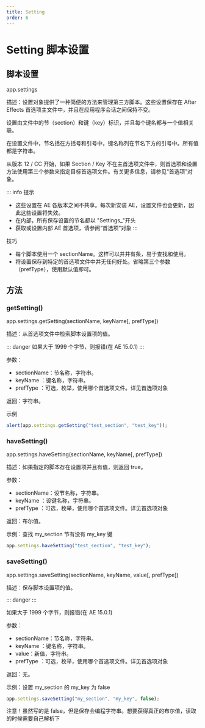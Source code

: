 ```yaml
---
title: Setting
order: 6
---
```


# Setting 脚本设置

## 脚本设置

app.settings

描述：设置对象提供了一种简便的方法来管理第三方脚本。这些设置保存在 After Effects 首选项主文件中，并且在应用程序会话之间保持不变。

设置由文件中的节（section）和键（key）标识，并且每个键名都与一个值相关联。

在设置文件中，节名括在方括号和引号中，键名称列在节名下方的引号中。所有值都是字符串。

从版本 12 / CC 开始，如果 Section /
Key 不在主首选项文件中，则首选项和设置方法使用第三个参数来指定目标首选项文件。有关更多信息，请参见“首选项”对象。

::: info 提示

- 这些设置在 AE 各版本之间不共享。每次新安装 AE，设置文件也会更新，因此这些设置将失效。
- 在内部，所有保存设置的节名都以 "Settings\_"开头
- 获取或设置内部 AE 首选项，请参阅“首选项”对象
  :::

技巧

- 每个脚本使用一个 sectionName。这样可以井井有条，易于查找和使用。
- 将设置保存到特定的首选项文件中并无任何好处。省略第三个参数（prefType），使用默认值即可。

## 方法

### getSetting()

app.settings.getSetting(sectionName, keyName[, prefType])

描述：从首选项文件中检索脚本设置项的值。

::: danger
如果大于 1999 个字节，则报错(在 AE 15.0.1)
:::

参数：

- sectionName：节名称，字符串。
- keyName ：键名称，字符串。
- prefType ：可选，枚举，使用哪个首选项文件。详见首选项对象

返回：字符串。

示例

```javascript
alert(app.settings.getSetting("test_section", "test_key"));
```

### haveSetting()

app.settings.haveSetting(sectionName, keyName[, prefType])

描述：如果指定的脚本存在设置项并且有值，则返回 true。

参数：

- sectionName：设节名称，字符串。
- keyName ：设键名称，字符串。
- prefType ：可选，枚举，使用哪个首选项文件。详见首选项对象

返回：布尔值。

示例：查找 my_section 节有没有 my_key 键

```javascript
app.settings.haveSetting("test_section", "test_key");
```

### saveSetting()

app.settings.saveSetting(sectionName, keyName, value[, prefType])

描述：保存脚本设置项的值。

::: danger
:::

如果大于 1999 个字节，则报错(在 AE 15.0.1)

参数：

- sectionName：节名称，字符串。
- keyName ：键名称，字符串。
- value：新值，字符串。
- prefType ：可选，枚举，使用哪个首选项文件。详见首选项对象

返回：无。

示例：设置 my_section 的 my_key 为 false

```javascript
app.settings.saveSetting("my_section", "my_key", false);
```

注意！虽然写的是 false，但是保存会编程字符串。想要获得真正的布尔值，读取的时候需要自己解析下
